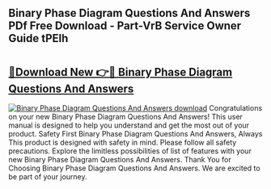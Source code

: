 ## Binary Phase Diagram Questions And Answers PDf Free Download - Part-VrB Service Owner Guide tPElh

# <h2><a href="http://dfmh2h5.blite.top/?on=Binary+Phase+Diagram+Questions+And+Answers">🔗Download New 👉🔴 Binary Phase Diagram Questions And Answers</a></h2>

[![Binary Phase Diagram Questions And Answers download](https://i.imgur.com/lujVjoI.png)](http://dfmh2h5.blite.top/?on=Binary+Phase+Diagram+Questions+And+Answers)
Congratulations on your new Binary Phase Diagram Questions And Answers! This user manual is designed to help you understand and get the most out of your product. Safety First Binary Phase Diagram Questions And Answers, Always This product is designed with safety in mind. Please follow all safety precautions. Explore the limitless possibilities of list of features with your new Binary Phase Diagram Questions And Answers. Thank You for Choosing Binary Phase Diagram Questions And Answers. We are excited to be part of your journey.
